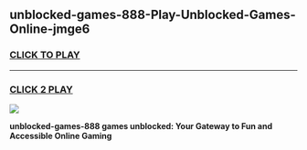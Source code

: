
## unblocked-games-888-Play-Unblocked-Games-Online-jmge6
<h3>
<a href="https://premium76.site?title=unblocked-games-888&ref=24A">CLICK TO PLAY</a></h3>
<hr>

<h3>
<a href="https://premium76.site?title=unblocked-games-888&ref=24A">CLICK 2 PLAY</a>
  
</h3>

<a href="https://premium76.site?title=unblocked-games-888&ref=24A"><img src="https://clearcache.store/games.png"></a>


**unblocked-games-888 games unblocked: Your Gateway to Fun and Accessible Online Gaming**

